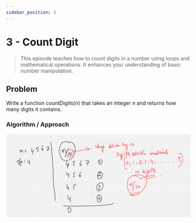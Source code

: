 ```yaml
---
sidebar_position: 3
---
```


# 3 - Count Digit

> This episode teaches how to count digits in a number using loops and mathematical operations. It enhances your understanding of basic number manipulation.

## Problem

Write a function countDigits(n) that takes an integer n and returns how many digits it contains.

### Algorithm / Approach

![alt text](../../readerDoc/images/warm-up/count-digit-algo.png)
